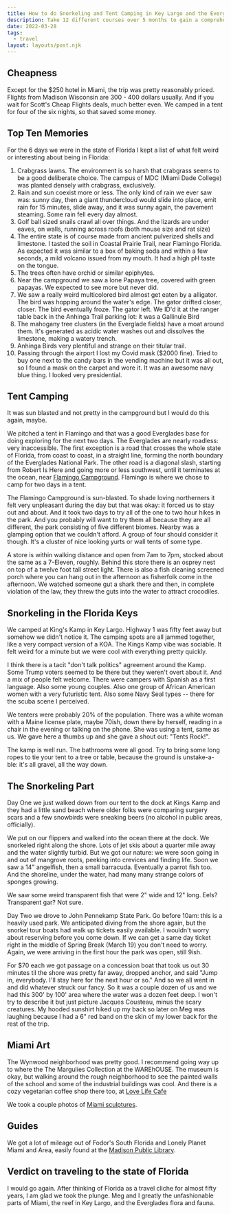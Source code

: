 ```yaml
---
title: How to do Snorkeling and Tent Camping in Key Largo and the Everglades 
description: Take 12 different courses over 5 months to gain a comprehensive understanding of Drupal
date: 2022-03-28
tags:
  - travel
layout: layouts/post.njk
---
```


## Cheapness
Except for the $250 hotel in Miami, the trip was pretty reasonably priced.  Flights from Madison Wisconsin are 300 - 400 dollars usually. And if you wait for Scott's Cheap Flights deals, much better even.  We camped in a tent for four of the six nights, so that saved some money.

## Top Ten Memories
For the 6 days we were in the state of Florida I kept a list of what felt weird or interesting about being in Florida:
1. Crabgrass lawns.  The environment is so harsh that crabgrass seems to be a good deliberate choice.   The campus of MDC (Miami Dade College) was planted densely with crabgrass, exclusively.
2. Rain and sun coexist more or less.  The only kind of rain we ever saw was: sunny day, then a giant thundercloud would slide into place, emit rain for 15 minutes, slide away, and it was sunny again, the pavement steaming. Some rain fell every day almost.
3. Golf ball sized snails crawl all over things. And the lizards are under eaves, on walls, running across roofs (both mouse size and rat size)
4. The entire state is of course made from ancient pulverized shells and limestone.  I tasted the soil in Coastal Prairie Trail, near Flamingo Florida. As expected it was similar to a box of baking soda and within a few seconds, a mild volcano issued from my mouth.  It had a high pH taste on the tongue.  
5.  The trees often have orchid or similar epiphytes.
6. Near the campground we saw a lone Papaya tree, covered with green papayas.  We expected to see more but never did.
7.  We saw a really weird multicolored bird almost get eaten by a alligator.  The bird was hopping around the water's edge. The gator drifted closer, closer.  The bird eventually froze. The gator left. We ID'd it at the ranger table back in the Anhinga Trail parking lot: it was a Gallinule Bird
8. The mahogany tree clusters (in the Everglade fields) have a moat around them.  It's generated as acidic water washes out and dissolves the limestone, making a watery trench.
9. Anhinga Birds very plentiful and strange on their titular trail.
10. Passing through the airport I lost my Covid mask ($2000 fine). Tried to buy one next to the candy bars in the vending machine but it was all out, so I found a mask on the carpet and wore it.  It was an awesome navy blue thing. I looked very presidential.  


## Tent Camping
It was sun blasted and not pretty in the campground but I would do this again, maybe. 

We pitched a tent in Flamingo and that was a good Everglades base for doing exploring for the next two days. The Everglades are nearly roadless: very inaccessible.  The first exception is a road that crosses  the whole state of Florida, from coast to coast, in a straight line, forming the north boundary of the Everglades National Park.  The other road is a diagonal slash, starting from Robert Is Here and going more or less southwest, until it terminates at the ocean, near [Flamingo Campground](https://goo.gl/maps/M17GxmUjNtQx4cdbA).  Flamingo is where we chose to camp for two days in a tent.  

The Flamingo Campground is sun-blasted. To shade loving northerners it felt very unpleasant during the day but that was okay: it forced us to stay out and about. And it took two days to try all of the one to two hour hikes in the park.  And you probably will want to try them all because they are all different, the park consisting of five different biomes.  Nearby was a glamping option that we couldn't afford.  A group of four should consider it though.  It's a cluster of nice looking yurts or wall tents of some type.  

A store is within walking distance and open from 7am to 7pm, stocked about the same as a 7-Eleven, roughly.  Behind this store there is an osprey nest on top of a twelve foot tall street light.  There is also a fish cleaning screened porch where you can hang out in the afternoon as fisherfolk come in the afternoon. We watched someone gut a shark there and then, in complete violation of the law, they threw the guts into the water to attract crocodiles.   

## Snorkeling in the Florida Keys
We camped at King's Kamp in Key Largo.  Highway 1 was fifty feet away but somehow we didn't notice it. The camping spots are all jammed together, like a very compact version of a KOA. The Kings Kamp vibe was sociable. It felt weird for a minute but we were cool with everything pretty quickly.

I think there is a tacit "don't talk politics" agreement around the Kamp.  Some Trump voters seemed to be there but they weren't overt about it. And a mix of people felt welcome. There were campers with Spanish as a first language. Also some young couples. Also one group of African American women with a very futuristic tent.  Also some Navy Seal types -- there for the scuba scene I perceived.  

We tenters were probably 20% of the population.  There was a white woman with a Maine license plate, maybe 70ish, down there by herself, reading in a chair in the evening or talking on the phone. She was using a tent, same as us. We gave here a thumbs up and she gave a shout out: "Tents Rock!".  

The kamp is well run.  The bathrooms were all good.  Try to bring some long ropes to tie your tent to a tree or table, because the ground is unstake-a-ble: it's all gravel, all the way down.

## The Snorkeling Part
Day One we just walked down from our tent to the dock at Kings Kamp and they had a little sand beach where older folks were comparing surgery scars and a few snowbirds were sneaking beers (no alcohol in public areas, officially). 

We put on our flippers and walked into the ocean there at the dock. We snorkeled right along the shore.  Lots of jet skis about a quarter mile away and the water slightly turbid. But we got our nature: we were soon going in and out of mangrove roots, peeking into crevices and finding life. Soon we saw a 14" angelfish, then a small barracuda.  Eventually a parrot fish too.  And the shoreline, under the water, had many many strange colors of sponges growing.  

We saw some weird transparent fish that were 2" wide and 12" long.  Eels?  Transparent gar?  Not sure.  

Day Two we drove to John Pennekamp State Park.  Go before 10am: this is a heavily used park.  We anticipated diving from the shore again, but the snorkel tour boats had walk up tickets easily available. I wouldn't worry about reserving before you come down. If we can get a same day ticket right in the middle of Spring Break (March 19) you don't need to worry. Again, we were arriving in the first hour the park was open, still 9ish.  

For $70 each we got passage on a concession boat that took us out 30 minutes til the shore was pretty far away, dropped anchor, and said "Jump in, everybody. I'll stay here for the next hour or so."  And so we all went in and did whatever struck our fancy.  So it was a couple dozen of us and we had this 300' by 100' area where the water was a dozen feet deep.  I won't try to describe it but just picture Jacques Cousteau, minus the scary creatures.  My hooded sunshirt hiked up my back so later on Meg was laughing because I had a 6" red band on the skin of my lower back for the rest of the trip. 


## Miami Art
The Wynwood neighborhood was pretty good.  I recommend going way up to where the The Margulies Collection at the WAREhOUSE.  The museum is okay, but walking around the rough neighborhood to see the painted walls of the school and some of the industrial buildings was cool. And there is a cozy vegetarian coffee shop there too, at [Love Life Cafe](http://www.lovelifecafe.com/)

We took a couple photos of [Miami sculptures](https://twitter.com/MisterGenest/status/1506738879524749312).

## Guides
We got a lot of mileage out of Fodor's South Florida and Lonely Planet Miami and Area, easily found at the [Madison Public Library](https://www.madisonpubliclibrary.org/). 

## Verdict on traveling to the state of Florida
I would go again. After thinking of Florida as a travel cliche for almost fifty years, I am glad we took the plunge. Meg and I greatly the unfashionable parts of Miami, the reef in Key Largo, and the Everglades flora and fauna.   